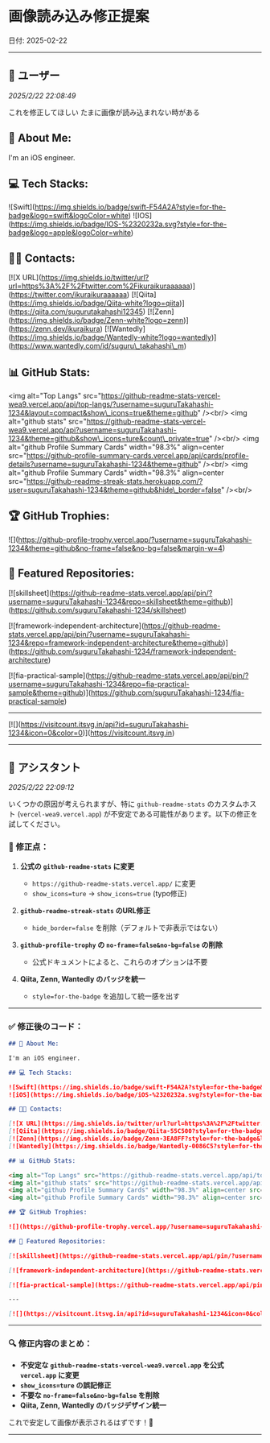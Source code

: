 # 画像読み込み修正提案

日付: 2025-02-22

---

## 👤 ユーザー
*2025/2/22 22:08:49*

これを修正してほしい
たまに画像が読み込まれない時がある

## 💫 About Me:

I'm an iOS engineer.

## 💻 Tech Stacks:

!\[Swift\](https://img.shields.io/badge/swift-F54A2A?style=for-the-badge&logo=swift&logoColor=white)
!\[IOS\](https://img.shields.io/badge/IOS-%2320232a.svg?style=for-the-badge&logo=apple&logoColor=white)

## 🫱‍🫲 Contacts:

\[!\[X URL\](https://img.shields.io/twitter/url?url=https%3A%2F%2Ftwitter.com%2Fikuraikuraaaaaa)\](https://twitter.com/ikuraikuraaaaaa)
\[!\[Qiita\](https://img.shields.io/badge/Qiita-white?logo=qiita)\](https://qiita.com/sugurutakahashi12345)
\[!\[Zenn\](https://img.shields.io/badge/Zenn-white?logo=zenn)\](https://zenn.dev/ikuraikura)
\[!\[Wantedly\](https://img.shields.io/badge/Wantedly-white?logo=wantedly)\](https://www.wantedly.com/id/suguru\_takahashi\_m)

## 📊 GitHub Stats:

&lt;img alt="Top Langs" src="https://github-readme-stats-vercel-wea9.vercel.app/api/top-langs/?username=suguruTakahashi-1234&layout=compact&show\_icons=true&theme=github" /&gt;&lt;br/&gt;
&lt;img alt="github stats" src="https://github-readme-stats-vercel-wea9.vercel.app/api?username=suguruTakahashi-1234&theme=github&show\_icons=ture&count\_private=true" /&gt;&lt;br/&gt;
&lt;img alt="github Profile Summary Cards" width="98.3%" align=center src="https://github-profile-summary-cards.vercel.app/api/cards/profile-details?username=suguruTakahashi-1234&theme=github" /&gt;&lt;br/&gt;
&lt;img alt="github Profile Summary Cards" width="98.3%" align=center src="https://github-readme-streak-stats.herokuapp.com/?user=suguruTakahashi-1234&theme=github&hide\_border=false" /&gt;&lt;br/&gt;

## 🏆 GitHub Trophies:

!\[\](https://github-profile-trophy.vercel.app/?username=suguruTakahashi-1234&theme=github&no-frame=false&no-bg=false&margin-w=4)

## 🌟 Featured Repositories:

\[!\[skillsheet\](https://github-readme-stats.vercel.app/api/pin/?username=suguruTakahashi-1234&repo=skillsheet&theme=github)\](https://github.com/suguruTakahashi-1234/skillsheet)

\[!\[framework-independent-architecture\](https://github-readme-stats.vercel.app/api/pin/?username=suguruTakahashi-1234&repo=framework-independent-architecture&theme=github)\](https://github.com/suguruTakahashi-1234/framework-independent-architecture)

\[!\[fia-practical-sample\](https://github-readme-stats.vercel.app/api/pin/?username=suguruTakahashi-1234&repo=fia-practical-sample&theme=github)\](https://github.com/suguruTakahashi-1234/fia-practical-sample)

---

\[!\[\](https://visitcount.itsvg.in/api?id=suguruTakahashi-1234&icon=0&color=0)\](https://visitcount.itsvg.in)

---

## 🤖 アシスタント
*2025/2/22 22:09:12*

いくつかの原因が考えられますが、特に `github-readme-stats` のカスタムホスト (`vercel-wea9.vercel.app`) が不安定である可能性があります。以下の修正を試してください。

### 🔹 修正点：
1. **公式の `github-readme-stats` に変更**
   - `https://github-readme-stats.vercel.app/` に変更
   - `show_icons=ture` → `show_icons=true` (typo修正)

2. **`github-readme-streak-stats` のURL修正**
   - `hide_border=false` を削除（デフォルトで非表示ではない）

3. **`github-profile-trophy` の `no-frame=false&no-bg=false` の削除**
   - 公式ドキュメントによると、これらのオプションは不要

4. **Qiita, Zenn, Wantedly のバッジを統一**
   - `style=for-the-badge` を追加して統一感を出す

---

### ✅ 修正後のコード：
```md
## 💫 About Me:

I'm an iOS engineer.

## 💻 Tech Stacks:

![Swift](https://img.shields.io/badge/swift-F54A2A?style=for-the-badge&logo=swift&logoColor=white)
![iOS](https://img.shields.io/badge/iOS-%2320232a.svg?style=for-the-badge&logo=apple&logoColor=white)

## 🫱‍🫲 Contacts:

[![X URL](https://img.shields.io/twitter/url?url=https%3A%2F%2Ftwitter.com%2Fikuraikuraaaaaa)](https://twitter.com/ikuraikuraaaaaa)
[![Qiita](https://img.shields.io/badge/Qiita-55C500?style=for-the-badge&logo=qiita&logoColor=white)](https://qiita.com/sugurutakahashi12345)
[![Zenn](https://img.shields.io/badge/Zenn-3EA8FF?style=for-the-badge&logo=zenn&logoColor=white)](https://zenn.dev/ikuraikura)
[![Wantedly](https://img.shields.io/badge/Wantedly-0086C5?style=for-the-badge&logo=wantedly&logoColor=white)](https://www.wantedly.com/id/suguru_takahashi_m)

## 📊 GitHub Stats:

<img alt="Top Langs" src="https://github-readme-stats.vercel.app/api/top-langs/?username=suguruTakahashi-1234&layout=compact&show_icons=true&theme=github" /><br/>
<img alt="github stats" src="https://github-readme-stats.vercel.app/api?username=suguruTakahashi-1234&theme=github&show_icons=true&count_private=true" /><br/>
<img alt="github Profile Summary Cards" width="98.3%" align=center src="https://github-profile-summary-cards.vercel.app/api/cards/profile-details?username=suguruTakahashi-1234&theme=github" /><br/>
<img alt="github Profile Summary Cards" width="98.3%" align=center src="https://github-readme-streak-stats.herokuapp.com/?user=suguruTakahashi-1234&theme=github" /><br/>

## 🏆 GitHub Trophies:

![](https://github-profile-trophy.vercel.app/?username=suguruTakahashi-1234&theme=github)

## 🌟 Featured Repositories:

[![skillsheet](https://github-readme-stats.vercel.app/api/pin/?username=suguruTakahashi-1234&repo=skillsheet&theme=github)](https://github.com/suguruTakahashi-1234/skillsheet)

[![framework-independent-architecture](https://github-readme-stats.vercel.app/api/pin/?username=suguruTakahashi-1234&repo=framework-independent-architecture&theme=github)](https://github.com/suguruTakahashi-1234/framework-independent-architecture)

[![fia-practical-sample](https://github-readme-stats.vercel.app/api/pin/?username=suguruTakahashi-1234&repo=fia-practical-sample&theme=github)](https://github.com/suguruTakahashi-1234/fia-practical-sample)

---

[![](https://visitcount.itsvg.in/api?id=suguruTakahashi-1234&icon=0&color=0)](https://visitcount.itsvg.in)
```

---

### 🔍 修正内容のまとめ：
- **不安定な `github-readme-stats-vercel-wea9.vercel.app` を公式 `vercel.app` に変更**
- **`show_icons=ture` の誤記修正**
- **不要な `no-frame=false&no-bg=false` を削除**
- **Qiita, Zenn, Wantedly のバッジデザイン統一**

これで安定して画像が表示されるはずです！🚀

---
